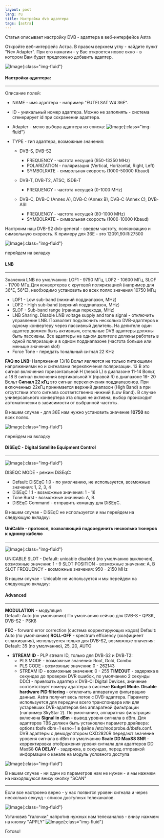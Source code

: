 ```yaml
---
layout: post
lang: ru
title: Настройка dvb адаптера
tags: [astra]
---
```

Статья описывает настройку DVB - адаптера в веб-интерфейсе Astra
<!-- more -->

Откройте веб-интерфейс Астра. В правом верхнем углу - найдите пункт "Nev Adapter". 
При его нажатии - у Вас откроется новое окно - в котором Вам будет предложено добавить адаптер.

![Image](/assets/post-img/add-dvb.png){:class="img-fluid"}


#### Настройка адаптера:
---
Описание полей:

 - NAME - имя адаптера - например "EUTELSAT W4 36E". 
 - ID - уникальный номер адаптера. Можно не заполнять - система сгенерирует id при сохранении адаптера. 
 - Adapter - меню выбора адаптера из списка: 
![Image](/assets/post-img/add-dvb-2.png){:class="img-fluid"}
 - TYPE - тип адаптера, возможные значения:

   - DVB-S, DVB-S2
     - FREQUENCY - частота несущей (950-13250 MHz)
     - POLARIZATION - поляризация (Vertical, Horizontal, Right, Left)
     - SYMBOLRATE - символьная скорость (1000-50000 Kbaud)

   - DVB-T, DVB-T2, ATSC, ISDB-T
     - FREQUENCY - частота несущей (0-1000 MHz)

   - DVB-C, DVB-C (Annex A), DVB-C (Annex B), DVB-C (Annex C), DVB-ASI
     - FREQUENCY - частота несущей (80-1000 MHz)
     - SYMBOLRATE - символьная скорость (1000-10000 Kbaud)

Настроим наш DVB-S2 dvb-general - введем частоту, поляризацию и символьную скорость. К примеру для 36E - это 12091,90:R:27500  

![Image](/assets/post-img/dvb-general.png){:class="img-fluid"}

перейдем на вкладку 

#### LNB
---
Значения LNB по умолчанию: LOF1 - 9750 МГц, LOF2 - 10600 МГц, SLOF - 11700 МГц
Для конвертеров с круговой поляризацией (например для 36°Е, 56°Е), необходимо установить во всех полях значения 10750 МГц
 - LOF1 - Low sub-band (нижний поддиапазон, MHz)
 - LOF2 - High sub-band (верхний поддиапазон, MHz)
 - SLOF - Sub-band range (граница перехода, MHz)
 - LNB Sharing. Disable LNB voltage supply and tone signal - отключить управление LNB. Позволяет подключить несколько DVB-адаптеров к одному конвертеру через пассивный делитель. На делителе один адаптер должен быть активным, остальные DVB адаптеры должны быть пассивны. Все адаптеры на одном делителе должны работать в одной поляризации и в одном поддиапазоне (частота больше или меньше значения slof)
 - Force Tone - передать тональный сигнал 22 KHz

**FAQ по LNB:**
Напряжения 13/18 Вольт являются не только питающими напряжениями но и сигналами переключения поляризации. 13 В это сигнал включения горизонтальной H (левой L) в диапазоне 11-14 Вольт, а 18 В сигнал включения вертикальной V (правой R) в диапазоне 16- 20 Вольт
**Сигнал 22 кГц** это сигнал переключения поддиапазонов. При включенных 22кГц принимается верхний диапазон (High Band) а при отсутствии этого сигнала соответственно нижний (Low Band). В случае универсального конвертера эта опция не активна, выбор происходит автоматически в зависимости от выбранной частоты.

В нашем случае - для 36E  нам нужно установить значение **10750** во всех полях.

![Image](/assets/post-img/dvb-lnb.png){:class="img-fluid"}

перейдем на вкладку 

#### DiSEqC - Digital Satellite Equipment Control
---
![Image](/assets/post-img/dvb-DiSEqC.png){:class="img-fluid"}

DISEQC MODE - режим DiSEqC:

- Default: DiSEqC 1.0 - по умолчанию, не используется, возможные значения: 1, 2, 3, 4
- DiSEqC 1.1 - возможные значения: 1 - 16
- Tone Burst - возможные значения: A, B. 
- DiSEqC Command - отправить команду для DiSEqC. 

В нашем случае - DiSEqC не используется и мы перейдем на следующую вкладку:  

#### UniСable - протокол, позволяющий подсоединить несколько тюнеров к одному кабелю
---
![Image](/assets/post-img/dvb-Unicable.png){:class="img-fluid"}

UNICABLE SLOT - Default: unicable disabled (по умолчанию выключен), возможные значения: 1 - 9
SLOT POSITION - возможные значения: A, B
SLOT FREQUENCY - возможные значения: 950 - 2150 MHz

В нашем случае - Unicable не используется и мы перейдем на следующую вкладку:  

#### Advanced
---

**MODULATION** - модуляция  
Default: Auto (по умолчанию)
По умолчанию сейчас для DVB-S - QPSK, DVB-S2 - PSK8

**FEC** - forward error correction (система корректирующих кодов)
Default: Auto (по умолчанию)
**ROLL-OFF** - spectrum efficiency (коэфициент сглаживания), используется только для DVB-S2, возможные значения: Default: 35 (по умолчанию), 25, 20, AUTO
 - **STREAM ID** - PLP stream ID, только для DVB-S2 и DVB-T2:
   - PLS MODE - возможные значения: Root, Gold, Combo
   - PLS CODE - возможные значения: 0 - 262143
   - STREAM ID - возможные значения: 0 - 255
**TIMEOUT** - задержка в секундах до проверки DVR ошибок, по умолчанию 2 секунды
DDCI - привязать адаптер к DVB-CI Digital Devices, значение соответствует номеру адаптера в системе
**Budget Mode. Disable hardware PID filtering** - отключить аппаратную фильтрацию данных. Astra получит весь поток с DVB-адаптера. Параметр используется для передачи всего транспондера или для устаревших DVB-адаптеров без аппаратной фильтрации (например SkyStar 2). По умолчанию, аппаратная фильтрация включена
**Signal in dBm** - вывод уровня сигнала в dBm. Для адаптеров TBS должен быть установлен параметр драйвера: options tbsfe dbm=1 esno=1 в файле /etc/modprobe.d/tbsfe.conf. DVB адаптеры с демодулятором CXD2820R передают значение уровеня сигнала в dBm по умолчанию
**Scale DD MaxS8 SNR** - корректировка отображения уровня сигнала для адаптеров DD MaxS8
**CA DELAY** - задержка, в секундах, перед отправкой информации о канале на модуль условного доступа

![Image](/assets/post-img/dvb-advanced.png){:class="img-fluid"}

В нашем случае - ни один из параметров нам не нужен - и мы нажмем на находящуюся внизу кнопку "SCAN"  

---
Если все настроено верно - у нас появится уровен сигнала и через несколько секунд - список доступных телеканалов.  

![Image](/assets/post-img/dvb-scan.png){:class="img-fluid"}

Установив "галочки" напротив нужных нам телеканалов - внизу нажмем на кнопку "APPLY"
![Image](/assets/post-img/dvb-ch.png){:class="img-fluid"}

Готово! 


